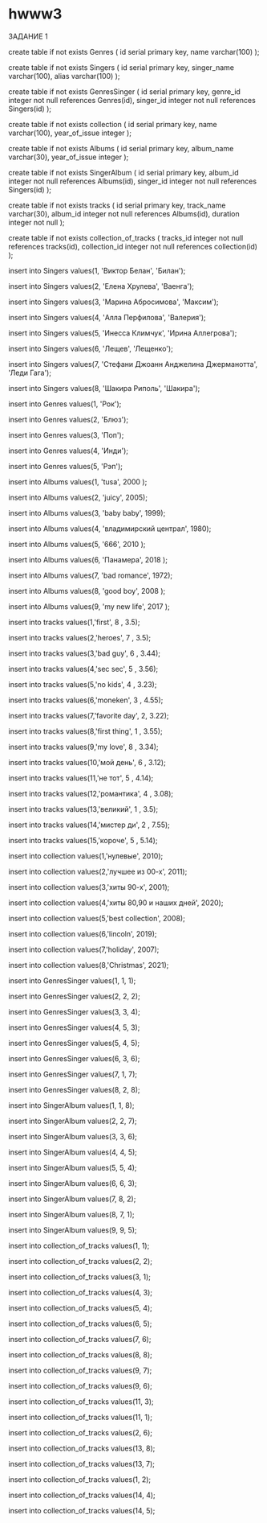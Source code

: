 # hwww3
ЗАДАНИЕ 1

create table if not exists Genres (
    id serial primary key,
    name varchar(100)
);

create table if not exists Singers (
id serial primary key,
singer_name varchar(100),
alias varchar(100)
);

create table if not exists GenresSinger (
    id serial primary key,
    genre_id integer not null references Genres(id),
    singer_id integer not null references Singers(id)
);

create table if not exists collection (
    id serial primary key,
    name varchar(100),
    year_of_issue integer
);

create table if not exists Albums (
    id serial primary key,
    album_name varchar(30),
    year_of_issue integer
);

create table if not exists SingerAlbum (
    id serial primary key,
    album_id integer not null references Albums(id),
    singer_id integer not null references Singers(id)
);

create table if not exists tracks (
id serial primary key,
track_name varchar(30),
album_id integer not null references Albums(id),
duration integer not null
);

create table if not exists collection_of_tracks (
    tracks_id integer not null references tracks(id),
    collection_id integer not null references collection(id)
); 

insert into Singers
	values(1, 'Виктор Белан', 'Билан');
	
insert into Singers
	values(2, 'Елена Хрулева', 'Ваенга');
	
insert into Singers
	values(3, 'Марина Абросимова', 'Максим');
	
insert into Singers
	values(4, 'Алла Перфилова', 'Валерия');
	
insert into Singers
	values(5, 'Инесса Климчук', 'Ирина Аллегрова');
	
insert into Singers
	values(6, 'Лещев', 'Лещенко');
	
insert into Singers
	values(7, 'Стефани Джоанн Анджелина Джерманотта', 'Леди Гага');
	
insert into Singers
	values(8, 'Шакира Риполь', 'Шакира');
	
insert into Genres
	values(1, 'Рок');
	
insert into Genres
	values(2, 'Блюз');
	
insert into Genres
	values(3, 'Поп');
	
insert into Genres
	values(4, 'Инди');
	
insert into Genres
	values(5, 'Рэп');

insert into Albums 
	values(1, 'tusa', 2000 );

insert into Albums 
	values(2, 'juicy', 2005);

insert into Albums 
	values(3, 'baby baby', 1999);

insert into Albums 
	values(4, 'владимирский централ', 1980);

insert into Albums 
	values(5, '666', 2010 );

insert into Albums 
	values(6, 'Панамера', 2018 );

insert into Albums 
	values(7, 'bad romance', 1972);

insert into Albums 
	values(8, 'good boy', 2008 );
	
insert into Albums 
	values(9, 'my new life', 2017 );	

insert into tracks 
	values(1,'first', 8 , 3.5);

insert into tracks 
	values(2,'heroes', 7 , 3.5);

insert into tracks 
	values(3,'bad guy', 6 , 3.44);

insert into tracks 
	values(4,'sec sec', 5 , 3.56);

insert into tracks 
	values(5,'no kids', 4 , 3.23);

insert into tracks 
	values(6,'moneken', 3 , 4.55);

insert into tracks 
	values(7,'favorite day', 2, 3.22);

insert into tracks 
	values(8,'first thing', 1 , 3.55);

insert into tracks 
	values(9,'my love', 8 , 3.34);

insert into tracks 
	values(10,'мой день', 6 , 3.12);

insert into tracks 
	values(11,'не тот', 5 , 4.14);

insert into tracks 
	values(12,'романтика', 4 , 3.08);

insert into tracks 
	values(13,'великий', 1 , 3.5);

insert into tracks 
	values(14,'мистер ди', 2 , 7.55);

insert into tracks 
	values(15,'короче', 5 , 5.14);
	
insert into collection 
	values(1,'нулевые', 2010);
	
insert into collection 
	values(2,'лучшее из 00-х', 2011);
	
insert into collection 
	values(3,'хиты 90-х', 2001);
	
insert into collection 
	values(4,'хиты 80,90 и наших дней', 2020);
	
insert into collection 
	values(5,'best collection', 2008);
	
insert into collection 
	values(6,'lincoln', 2019);
	
insert into collection 
	values(7,'holiday', 2007);
	
insert into collection 
	values(8,'Christmas', 2021);
	
insert into GenresSinger 
	values(1, 1, 1);
	
insert into GenresSinger 
	values(2, 2, 2);
	
insert into GenresSinger 
	values(3, 3, 4);
	
insert into GenresSinger 
	values(4, 5, 3);
	
insert into GenresSinger 
	values(5, 4, 5);
	
insert into GenresSinger 
	values(6, 3, 6);
	
insert into GenresSinger 
	values(7, 1, 7);
	
insert into GenresSinger 
	values(8, 2, 8);
	
insert into SingerAlbum 
	values(1, 1, 8);
	
insert into SingerAlbum 
	values(2, 2, 7);
	
insert into SingerAlbum 
	values(3, 3, 6);
	
insert into SingerAlbum 
	values(4, 4, 5);
	
insert into SingerAlbum 
	values(5, 5, 4);
	
insert into SingerAlbum 
	values(6, 6, 3);
	
insert into SingerAlbum 
	values(7, 8, 2);
	
insert into SingerAlbum 
	values(8, 7, 1);
	

insert into SingerAlbum 
	values(9, 9, 5);


insert into collection_of_tracks
	values(1, 1);

insert into collection_of_tracks
	values(2, 2);

insert into collection_of_tracks
	values(3, 1);

insert into collection_of_tracks
	values(4, 3);

insert into collection_of_tracks
	values(5, 4);

insert into collection_of_tracks
	values(6, 5);

insert into collection_of_tracks
	values(7, 6);

insert into collection_of_tracks
	values(8, 8);

insert into collection_of_tracks
	values(9, 7);

insert into collection_of_tracks
	values(9, 6);

insert into collection_of_tracks
	values(11, 3);

insert into collection_of_tracks
	values(11, 1);

insert into collection_of_tracks
	values(2, 6);

insert into collection_of_tracks
	values(13, 8);

insert into collection_of_tracks
	values(13, 7);

insert into collection_of_tracks
	values(1, 2);

insert into collection_of_tracks
	values(14, 4);

insert into collection_of_tracks
	values(14, 5);
